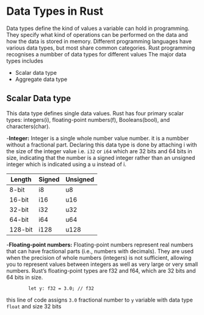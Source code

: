 # Data Types in Rust

Data types define the kind of values a variable can hold in programming. They specify what kind of operations can be performed on the data and how the data is stored in memory. Different programming languages have various data types, but most share common categories.
Rust programming recognises a numbber of data types for different values
The major data types includes 
- Scalar data type
- Aggregate data type

## Scalar Data type
This data type defines single data values. Rust has four primary scalar types: integers(i), floating-point numbers(f), Booleans(bool), and characters(char). 

-**Integer:** Integer is a single whole number value number. it is a numbber without a fractional part. Declaring this data type is done by attaching i with the size of the integer value i.e. `i32` or `i64` which are 32 bits and 64 bits in size, indicating that the number is a signed integer rather than an unsigned integer which is indicated using a u instead of i.

| Length    | Signed  | Unsigned |
|-----------|---------|----------|
| 8-bit     | i8      | u8       |
| 16-bit    | i16     | u16      |
| 32-bit    | i32     | u32      |
| 64-bit    | i64     | u64      |
| 128-bit   | i128    | u128     |

-**Floating-point numbers:** Floating-point numbers represent real numbers that can have fractional parts (i.e., numbers with decimals). They are used when the precision of whole numbers (integers) is not sufficient, allowing you to represent values between integers as well as very large or very small numbers. Rust’s floating-point types are f32 and f64, which are 32 bits and 64 bits in size.

            let y: f32 = 3.0; // f32

this line of code assigns `3.0` fractional number to `y` variable with data type `float` and size 32 bits 
